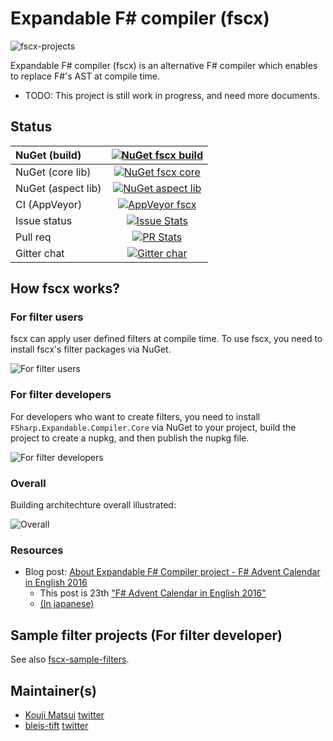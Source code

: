 ﻿# Expandable F# compiler (fscx)

![fscx-projects](https://raw.githubusercontent.com/fscx-projects/fscx/master/docs/files/img/fscx_128.png)

Expandable F# compiler (fscx) is an alternative F# compiler which enables to replace F#'s AST at compile time.

* TODO: This project is still work in progress, and need more documents.

## Status

| NuGet (build) | [![NuGet fscx build](https://img.shields.io/nuget/v/FSharp.Expandable.Compiler.build.svg?style=flat)](https://www.nuget.org/packages/FSharp.Expandable.Compiler.Build) |
|:----|:----:|
| NuGet (core lib) | [![NuGet fscx core](https://img.shields.io/nuget/v/FSharp.Expandable.Compiler.Core.svg?style=flat)](https://www.nuget.org/packages/FSharp.Expandable.Compiler.Core) |
| NuGet (aspect lib) | [![NuGet aspect lib](https://img.shields.io/nuget/v/FSharp.Expandable.Compiler.Aspect.svg?style=flat)](https://www.nuget.org/packages/FSharp.Expandable.Compiler.Aspect) |
| CI (AppVeyor) | [![AppVeyor fscx](https://img.shields.io/appveyor/ci/kekyo/fscx/master.svg)](https://ci.appveyor.com/project/kekyo/fscx) |
| Issue status | [![Issue Stats](http://issuestats.com/github/fscx-projects/fscx/badge/issue)](http://issuestats.com/github/fscx-projects/fscx) |
| Pull req | [![PR Stats](http://issuestats.com/github/fscx-projects/fscx/badge/pr)](http://issuestats.com/github/fscx-projects/fscx) |
| Gitter chat | [![Gitter char](https://img.shields.io/gitter/room/fscx-projects/Lobby.js.svg)](https://gitter.im/fscx-projects/Lobby) |

## How fscx works?

### For filter users

fscx can apply user defined filters at compile time.
To use fscx, you need to install fscx's filter packages via NuGet.

![For filter users](https://github.com/fscx-projects/fscx/raw/master/docs/files/img/HowApplicableFscx/slide1.png)

### For filter developers

For developers who want to create filters, you need to install `FSharp.Expandable.Compiler.Core` via NuGet to your project, build the project to create a nupkg, and then publish the nupkg file.

![For filter developers](https://github.com/fscx-projects/fscx/raw/master/docs/files/img/HowApplicableFscx/slide2.png)

### Overall

Building architechture overall illustrated:

![Overall](https://github.com/fscx-projects/fscx/raw/master/docs/files/img/HowApplicableFscx/slide3.png)

### Resources

* Blog post: [About Expandable F# Compiler project - F# Advent Calendar in English 2016](http://www.kekyo.net/2016/12/23/6305)
  * This post is 23th ["F# Advent Calendar in English 2016"](https://sergeytihon.wordpress.com/2016/10/23/f-advent-calendar-in-english-2016/)
  * [(In japanese)](http://www.kekyo.net/2016/12/23/6263)

## Sample filter projects (For filter developer)

See also [fscx-sample-filters](https://github.com/fscx-projects/fscx-sample-filters/).

## Maintainer(s)

- [Kouji Matsui](https://github.com/kekyo) [twitter](https://twitter.com/kekyo2)
- [bleis-tift](https://github.com/bleis-tift) [twitter](https://twitter.com/bleis)
